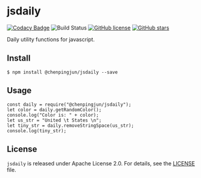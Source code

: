jsdaily
============
[![Codacy Badge](https://api.codacy.com/project/badge/Grade/a893bf00c7a54d9f9b725995ca8d5329)](https://app.codacy.com/app/PingjunChen/jsdaily?utm_source=github.com&utm_medium=referral&utm_content=PingjunChen/jsdaily&utm_campaign=Badge_Grade_Dashboard)
![Build Status](https://travis-ci.org/PingjunChen/jsdaily.svg?branch=master)
[![GitHub license](https://img.shields.io/github/license/PingjunChen/jsdaily.svg)](https://github.com/PingjunChen/jsdaily/blob/master/LICENSE)
[![GitHub stars](https://img.shields.io/github/stars/PingjunChen/jsdaily.svg)](https://github.com/PingjunChen/jsdaily/stargazers)

Daily utility functions for javascript.

Install
------------
```alpha
$ npm install @chenpingjun/jsdaily --save
```

Usage
------------
```alpha
const daily = require("@chenpingjun/jsdaily");
let color = daily.getRandomColor();
console.log("Color is: " + color);
let us_str = "United \t States \n";
let tiny_str = daily.removeStringSpace(us_str);
console.log(tiny_str);
```

License
------------
``jsdaily`` is released under Apache License 2.0. For details, see the [LICENSE](LICENSE) file.
